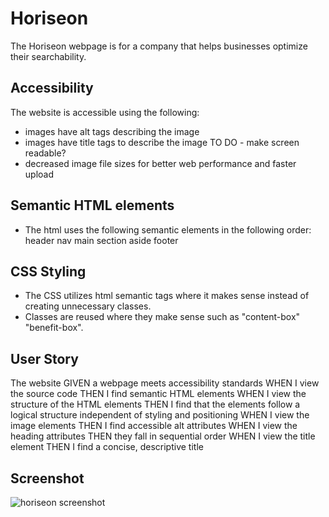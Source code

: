 # Horiseon

The Horiseon webpage is for a company that helps businesses optimize their searchability.

## Accessibility
The website is accessible using the following:
* images have alt tags describing the image
* images have title tags to describe the image
TO DO - make screen readable?
* decreased image file sizes for better web performance and faster upload

## Semantic HTML elements
* The html uses the following semantic elements in the following order:
    header
    nav
    main
    section
    aside
    footer

## CSS Styling
* The CSS utilizes html semantic tags where it makes sense instead of creating unnecessary classes.
* Classes are reused where they make sense such as "content-box" "benefit-box".

## User Story
The website
GIVEN a webpage meets accessibility standards
WHEN I view the source code
THEN I find semantic HTML elements
WHEN I view the structure of the HTML elements
THEN I find that the elements follow a logical structure independent of styling and positioning
WHEN I view the image elements
THEN I find accessible alt attributes
WHEN I view the heading attributes
THEN they fall in sequential order
WHEN I view the title element
THEN I find a concise, descriptive title

## Screenshot
![horiseon screenshot](./assets/images/horiseon_page_screenshot.png)
